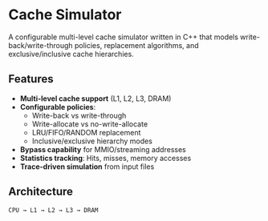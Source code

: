 # Cache Simulator

A configurable multi-level cache simulator written in C++ that models write-back/write-through policies, replacement algorithms, and exclusive/inclusive cache hierarchies.

## Features

- **Multi-level cache support** (L1, L2, L3, DRAM)
- **Configurable policies**:
  - Write-back vs write-through
  - Write-allocate vs no-write-allocate
  - LRU/FIFO/RANDOM replacement
  - Inclusive/exclusive hierarchy modes
- **Bypass capability** for MMIO/streaming addresses
- **Statistics tracking**: Hits, misses, memory accesses
- **Trace-driven simulation** from input files

## Architecture

```plaintext
CPU → L1 → L2 → L3 → DRAM
